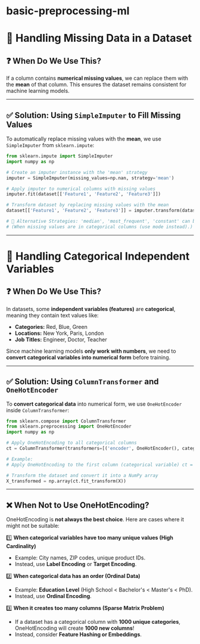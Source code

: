 # basic-preprocessing-ml

# 📌 Handling Missing Data in a Dataset

## ❓ When Do We Use This?
If a column contains **numerical missing values**, we can replace them with the **mean** of that column. This ensures the dataset remains consistent for machine learning models.

---

## ✅ Solution: Using `SimpleImputer` to Fill Missing Values
To automatically replace missing values with the **mean**, we use `SimpleImputer` from `sklearn.impute`:

```python
from sklearn.impute import SimpleImputer
import numpy as np

# Create an imputer instance with the 'mean' strategy
imputer = SimpleImputer(missing_values=np.nan, strategy='mean')

# Apply imputer to numerical columns with missing values
imputer.fit(dataset[['Feature1', 'Feature2', 'Feature3']])

# Transform dataset by replacing missing values with the mean
dataset[['Feature1', 'Feature2', 'Feature3']] = imputer.transform(dataset[['Feature1', 'Feature2', 'Feature3']])

# 📌 Alternative Strategies: 'median', 'most_frequent', 'constant' can be used in place of 'mean' for different scenarios.
# (When missing values are in categorical columns (use mode instead).)
```
----------------------------------------------

# 📌 Handling Categorical Independent Variables

## ❓ When Do We Use This?
In datasets, some **independent variables (features)** are **categorical**, meaning they contain text values like:
- **Categories:** Red, Blue, Green  
- **Locations:** New York, Paris, London  
- **Job Titles:** Engineer, Doctor, Teacher  

Since machine learning models **only work with numbers**, we need to **convert categorical variables into numerical form** before training.

---

## ✅ Solution: Using `ColumnTransformer` and `OneHotEncoder`
To **convert categorical data** into numerical form, we use `OneHotEncoder` inside `ColumnTransformer`:

```python
from sklearn.compose import ColumnTransformer
from sklearn.preprocessing import OneHotEncoder
import numpy as np

# Apply OneHotEncoding to all categorical columns
ct = ColumnTransformer(transformers=[('encoder', OneHotEncoder(), categorical_columns)], remainder='passthrough')

# Example:
# Apply OneHotEncoding to the first column (categorical variable) ct = ColumnTransformer(transformers=[('encoder', OneHotEncoder(), [0])], remainder='passthrough')

# Transform the dataset and convert it into a NumPy array
X_transformed = np.array(ct.fit_transform(X))
```
----
## ❌ When Not to Use OneHotEncoding?
OneHotEncoding is **not always the best choice**. Here are cases where it might not be suitable:

1️⃣ **When categorical variables have too many unique values (High Cardinality)**  
   - Example: City names, ZIP codes, unique product IDs.  
   - Instead, use **Label Encoding** or **Target Encoding**.

2️⃣ **When categorical data has an order (Ordinal Data)**  
   - Example: **Education Level** (High School < Bachelor's < Master's < PhD).  
   - Instead, use **Ordinal Encoding**.

3️⃣ **When it creates too many columns (Sparse Matrix Problem)**  
   - If a dataset has a categorical column with **1000 unique categories**, OneHotEncoding will create **1000 new columns**!  
   - Instead, consider **Feature Hashing or Embeddings**.

